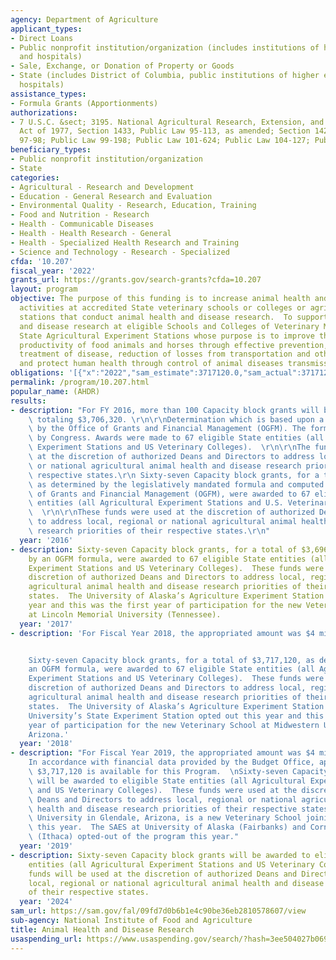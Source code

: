 ```yaml
---
agency: Department of Agriculture
applicant_types:
- Direct Loans
- Public nonprofit institution/organization (includes institutions of higher education
  and hospitals)
- Sale, Exchange, or Donation of Property or Goods
- State (includes District of Columbia, public institutions of higher education and
  hospitals)
assistance_types:
- Formula Grants (Apportionments)
authorizations:
- 7 U.S.C. &sect; 3195. National Agricultural Research, Extension, and Teaching Policy
  Act of 1977, Section 1433, Public Law 95-113, as amended; Section 1429, Public Law
  97-98; Public Law 99-198; Public Law 101-624; Public Law 104-127; Public Law 105-185.
beneficiary_types:
- Public nonprofit institution/organization
- State
categories:
- Agricultural - Research and Development
- Education - General Research and Evaluation
- Environmental Quality - Research, Education, Training
- Food and Nutrition - Research
- Health - Communicable Diseases
- Health - Health Research - General
- Health - Specialized Health Research and Training
- Science and Technology - Research - Specialized
cfda: '10.207'
fiscal_year: '2022'
grants_url: https://grants.gov/search-grants?cfda=10.207
layout: program
objective: The purpose of this funding is to increase animal health and disease research
  activities at accredited State veterinary schools or colleges or agricultural experiment
  stations that conduct animal health and disease research.  To support animal health
  and disease research at eligible Schools and Colleges of Veterinary Medicine, and
  State Agricultural Experiment Stations whose purpose is to improve the health and
  productivity of food animals and horses through effective prevention, control or
  treatment of disease, reduction of losses from transportation and other hazards,
  and protect human health through control of animal diseases transmissible to people.
obligations: '[{"x":"2022","sam_estimate":3717120.0,"sam_actual":3717120.0,"usa_spending_actual":3669825.27},{"x":"2023","sam_estimate":3717120.0,"sam_actual":0.0,"usa_spending_actual":3628650.42},{"x":"2024","sam_estimate":3665820.0,"sam_actual":0.0,"usa_spending_actual":3668039.87}]'
permalink: /program/10.207.html
popular_name: (AHDR)
results:
- description: "For FY 2016, more than 100 Capacity block grants will be awarded,\
    \ totaling $3,706,320. \r\n\r\nDetermination which is based upon a formula compiled\
    \ by the Office of Grants and Financial Management (OGFM). The formula is authorized\
    \ by Congress. Awards were made to 67 eligible State entities (all Agricultural\
    \ Experiment Stations and US Veterinary Colleges).  \r\n\r\nThe funds were used\
    \ at the discretion of authorized Deans and Directors to address local, regional\
    \ or national agricultural animal health and disease research priorities of their\
    \ respective states.\r\n Sixty-seven Capacity block grants, for a total of $3,706,320,\
    \ as determined by the legislatively mandated formula and computed by the Office\
    \ of Grants and Financial Management (OGFM), were awarded to 67 eligible State\
    \ entities (all Agricultural Experiment Stations and U.S. Veterinary Colleges).\
    \  \r\n\r\nThese funds were used at the discretion of authorized Deans and Directors\
    \ to address local, regional or national agricultural animal health and disease\
    \ research priorities of their respective states.\r\n"
  year: '2016'
- description: Sixty-seven Capacity block grants, for a total of $3,696,260, as determined
    by an OGFM formula, were awarded to 67 eligible State entities (all Agricultural
    Experiment Stations and US Veterinary Colleges).  These funds were used at the
    discretion of authorized Deans and Directors to address local, regional or national
    agricultural animal health and disease research priorities of their respective
    states.  The University of Alaska’s Agriculture Experiment Station opted out this
    year and this was the first year of participation for the new Veterinary School
    at Lincoln Memorial University (Tennessee).
  year: '2017'
- description: 'For Fiscal Year 2018, the appropriated amount was $4 million.


    Sixty-seven Capacity block grants, for a total of $3,717,120, as determined by
    an OGFM formula, were awarded to 67 eligible State entities (all Agricultural
    Experiment Stations and US Veterinary Colleges).  These funds were used at the
    discretion of authorized Deans and Directors to address local, regional or national
    agricultural animal health and disease research priorities of their respective
    states.  The University of Alaska’s Agriculture Experiment Station and Cornell
    University’s State Experiment Station opted out this year and this was the first
    year of participation for the new Veterinary School at Midwestern University in
    Arizona.'
  year: '2018'
- description: "For Fiscal Year 2019, the appropriated amount was $4 million.\n\n\
    In accordance with financial data provided by the Budget Office, approximately\
    \ $3,717,120 is available for this Program.  \nSixty-seven Capacity block grants\
    \ will be awarded to eligible State entities (all Agricultural Experiment Stations\
    \ and US Veterinary Colleges).  These funds were used at the discretion of authorized\
    \ Deans and Directors to address local, regional or national agricultural animal\
    \ health and disease research priorities of their respective states. Midwestern\
    \ University in Glendale, Arizona, is a new Veterinary School joining the group\
    \ this year.  The SAES at University of Alaska (Fairbanks) and Cornell University\
    \ (Ithaca) opted-out of the program this year."
  year: '2019'
- description: Sixty-seven Capacity block grants will be awarded to eligible State
    entities (all Agricultural Experiment Stations and US Veterinary Colleges).  These
    funds will be used at the discretion of authorized Deans and Directors to address
    local, regional or national agricultural animal health and disease research priorities
    of their respective states.
  year: '2024'
sam_url: https://sam.gov/fal/09fd7d0b6b1e4c90be36eb2810578607/view
sub-agency: National Institute of Food and Agriculture
title: Animal Health and Disease Research
usaspending_url: https://www.usaspending.gov/search/?hash=3ee504027b069775dd2d0a1d37c1aebc
---
```

